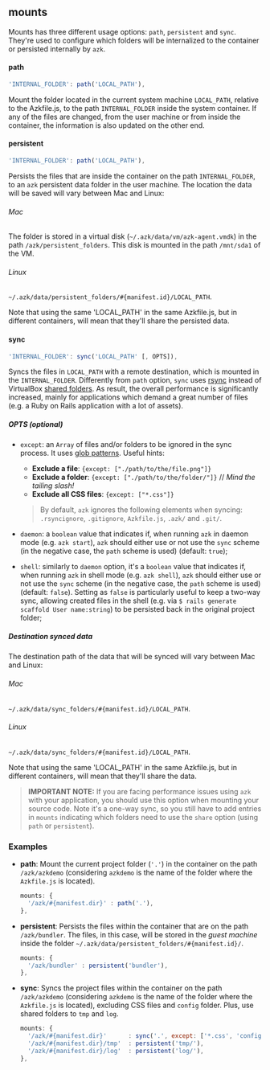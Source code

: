 ## mounts

Mounts has three different usage options: `path`, `persistent` and `sync`. They're used to configure which folders will be internalized to the container or persisted internally by `azk`. 

#### path

```js
'INTERNAL_FOLDER': path('LOCAL_PATH'),
```

Mount the folder located in the current system machine `LOCAL_PATH`, relative to the Azkfile.js, to the path `INTERNAL_FOLDER` inside the system container. If any of the files are changed, from the user machine or from inside the container, the information is also updated on the other end.


#### persistent

```js
'INTERNAL_FOLDER': path('LOCAL_PATH'),
```

Persists the files that are inside the container on the path `INTERNAL_FOLDER`, to an `azk` persistent data folder in the user machine. The location the data will be saved will vary between Mac and Linux:

###### Mac

The folder is stored in a virtual disk (`~/.azk/data/vm/azk-agent.vmdk`) in the path `/azk/persistent_folders`. This disk is mounted in the path `/mnt/sda1` of the VM.
 
###### Linux

`~/.azk/data/persistent_folders/#{manifest.id}/LOCAL_PATH`.

Note that using the same 'LOCAL_PATH' in the same Azkfile.js, but in different containers, will mean that they'll share the persisted data.

#### sync

```js
'INTERNAL_FOLDER': sync('LOCAL_PATH' [, OPTS]),
```

Syncs the files in `LOCAL_PATH` with a remote destination, which is mounted in the `INTERNAL_FOLDER`. Differently from `path` option, `sync` uses [rsync](https://rsync.samba.org/) instead of VirtualBox [shared folders](https://www.virtualbox.org/manual/ch04.html#sharedfolders). As result, the overall performance is significantly increased, mainly for applications which demand a great number of files (e.g. a Ruby on Rails application with a lot of assets).


##### OPTS (optional)

* `except`: an `Array` of files and/or folders to be ignored in the sync process. It uses [glob patterns](http://teaching.idallen.com/dat2330/06w/notes/glob_patterns.txt). Useful hints:
  * **Exclude a file**: `{except: ["./path/to/the/file.png"]}`
  * **Exclude a folder**: `{except: ["./path/to/the/folder/"]}` // *Mind the tailing slash!*
  * **Exclude all CSS files**: `{except: ["*.css"]}`

  > By default, `azk` ignores the following elements when syncing: `.rsyncignore`, `.gitignore`, `Azkfile.js`, `.azk/` and `.git/`.

* `daemon`: a `boolean` value that indicates if, when running `azk` in daemon mode (e.g. `azk start`), `azk` should either use or not use the `sync` scheme (in the negative case, the `path` scheme is used) (default: `true`);
* `shell`: similarly to `daemon` option, it's a `boolean` value that indicates if, when running `azk` in shell mode (e.g. `azk shell`), `azk` should either use or not use the `sync` scheme (in the negative case, the `path` scheme is used) (default: `false`). Setting as `false` is particularly useful to keep a two-way sync, allowing created files in the shell (e.g. via `$ rails generate scaffold User name:string`) to be persisted back in the original project folder;

##### Destination synced data

The destination path of the data that will be synced will vary between Mac and Linux:

###### Mac

`~/.azk/data/sync_folders/#{manifest.id}/LOCAL_PATH`.
 
###### Linux

`~/.azk/data/sync_folders/#{manifest.id}/LOCAL_PATH`.

Note that using the same 'LOCAL_PATH' in the same Azkfile.js, but in different containers, will mean that they'll share the data.

> **IMPORTANT NOTE:** If you are facing performance issues using `azk` with your application, you should use this option when mounting your source code. Note it's a one-way sync, so you still have to add entries in `mounts` indicating which folders need to use the `share` option (using `path` or `persistent`).

### Examples

* __path__: Mount the current project folder (`'.'`) in the container on the path `/azk/azkdemo` (considering `azkdemo` is the name of the folder where the `Azkfile.js` is located).

  ```js
  mounts: {
    '/azk/#{manifest.dir}' : path('.'),
  },
  ```

* __persistent__: Persists the files within the container that are on the path `/azk/bundler`. The files, in this case, will be stored in the _guest machine_ inside the folder `~/.azk/data/persistent_folders/#{manifest.id}/`.

  ```js
  mounts: {
    '/azk/bundler' : persistent('bundler'),
  },
  ```

* __sync__: Syncs the project files within the container on the path `/azk/azkdemo` (considering `azkdemo` is the name of the folder where the `Azkfile.js` is located), excluding CSS files and `config` folder. Plus, use shared folders to `tmp` and `log`.

  ```js
  mounts: {
    '/azk/#{manifest.dir}'      : sync('.', except: ['*.css', 'config/']),
    '/azk/#{manifest.dir}/tmp'  : persistent('tmp/'),
    '/azk/#{manifest.dir}/log'  : persistent('log/'),
  },
  ```
